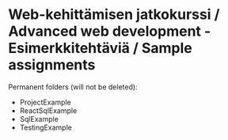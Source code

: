 # Web-kehittämisen jatkokurssi / Advanced web development - Esimerkkitehtäviä / Sample assignments

Permanent folders (will not be deleted):
- ProjectExample
- ReactSqlExample
- SqlExample
- TestingExample
